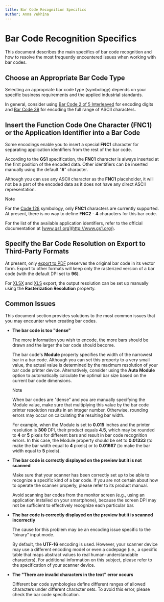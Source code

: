 ```yaml
---
title: Bar Code Recognition Specifics
author: Anna Vekhina
---
```

# Bar Code Recognition Specifics

This document describes the main specifics of bar code recognition and how to resolve the most frequently encountered issues when working with bar codes.

## Choose an Appropriate Bar Code Type
Selecting an appropriate bar code type (symbology) depends on your specific business requirements and the applied industrial standards.

In general, consider using [Bar Code 2 of 5 Interleaved](interleaved-2-of-5.md) for encoding digits and [Bar Code 39](code-39-usd-3.md) for encoding the full range of ASCII characters.

## Insert the Function Code One Character (FNC1) or the Application Identifier into a Bar Code
Some encodings enable you to insert a special **FNC1** character for separating application identifiers from the rest of the bar code.

According to the **GS1** specification, the **FNC1** character is always inserted at the first position of the encoded data. Other identifiers can be inserted manually using the default "**#**" character.

Although you can use any ASCII character as the **FNC1** placeholder, it will not be a part of the encoded data as it does not have any direct ASCII representation.

> [!NOTE]
> For the [Code 128](code-128.md) symbology, only **FNC1** characters are currently supported. At present, there is no way to define **FNC2** - **4** characters for this bar code.

For the list of the available application identifiers, refer to the official documentation at [www.gs1.org](http://www.gs1.org/).

## Specify the Bar Code Resolution on Export to Third-Party Formats
At present, only [export to PDF](../../../../print-preview/print-preview-for-winforms/exporting/pdf-specific-export-options.md) preserves the original bar code in its vector form. Export to other formats will keep only the rasterized version of a bar code (with the default DPI set to **96**).

For [XLSX](../../../../print-preview/print-preview-for-winforms/exporting/xlsx-specific-export-options.md) and [XLS](../../../../print-preview/print-preview-for-winforms/exporting/xls-specific-export-options.md) export, the output resolution can be set up manually using the **Rasterization Resolution** property.

## Common Issues
This document section provides solutions to the most common issues that you may encounter when creating bar codes.

* **The bar code is too "dense"**
	
	The more information you wish to encode, the more bars should be drawn and the larger the bar code should become.
	
	The bar code's **Module** property specifies the width of the narrowest bar in a bar code. Although you can set this property to a very small value, the actual value is determined by the maximum resolution of your bar code printer device. Alternatively, consider using the **Auto Module** option to automatically calculate the optimal bar size based on the current bar code dimensions.
	
	> [!NOTE]
	> When bar codes are "dense" and you are manually specifying the Module value, make sure that multiplying this value by the bar code printer resolution results in an integer number. Otherwise, rounding errors may occur on calculating the resulting bar width.
	> 
	> For example, when the Module is set to **0.015** inches and the printer resolution is **300** DPI, their product equals **4.5**, which may be rounded to **4** or **5** pixels for different bars and result in bar code recognition errors. In this case, the Module property should be set to **0.01333** (to make the bar width equal to **4** pixels) or to **0.01667** (to make the bar width equal to **5** pixels).
* **The bar code is correctly displayed on the preview but it is not scanned**
	
	Make sure that your scanner has been correctly set up to be able to recognize a specific kind of a bar code. If you are not certain about how to operate the scanner properly, please refer to its product manual.
	
	Avoid scanning bar codes from the monitor screen (e.g., using an application installed on your smartphone), because the screen DPI may not be sufficient to effectively recognize each particular bar.
* **The bar code is correctly displayed on the preview but it is scanned incorrectly**
	
	The cause for this problem may be an encoding issue specific to the "binary" input mode.
	
	By default, the **UTF-16** encoding is used. However, your scanner device may use a different encoding model or even a codepage (i.e., a specific table that maps abstract values to real human-understandable characters). For additional information on this subject, please refer to the specification of your scanner device.
* **The "There are invalid characters in the text" error occurs**
	
	Different bar code symbologies define different ranges of allowed characters under different character sets. To avoid this error, please check the bar code specification.